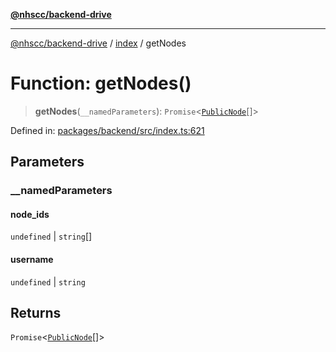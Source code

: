 [**@nhscc/backend-drive**](../../README.md)

***

[@nhscc/backend-drive](../../README.md) / [index](../README.md) / getNodes

# Function: getNodes()

> **getNodes**(`__namedParameters`): `Promise`\<[`PublicNode`](../../db/type-aliases/PublicNode.md)[]\>

Defined in: [packages/backend/src/index.ts:621](https://github.com/nhscc/drive.api.hscc.bdpa.org/blob/df5b4b7c72e05ed9c30cb0da8579abce7387b8fa/packages/backend/src/index.ts#L621)

## Parameters

### \_\_namedParameters

#### node_ids

`undefined` \| `string`[]

#### username

`undefined` \| `string`

## Returns

`Promise`\<[`PublicNode`](../../db/type-aliases/PublicNode.md)[]\>
